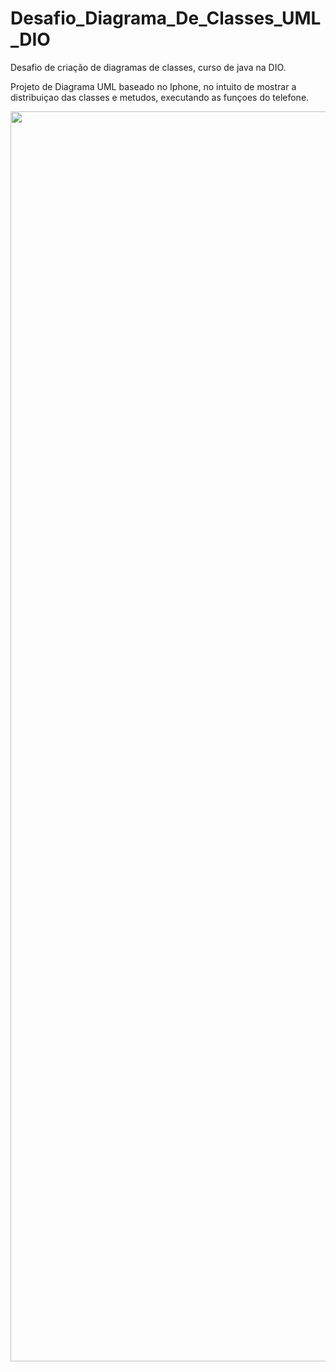 # Desafio_Diagrama_De_Classes_UML_DIO
Desafio de criação de diagramas de classes, curso de java na DIO.

Projeto de Diagrama UML baseado no Iphone, no intuito de mostrar a distribuiçao das classes e metudos, executando as funçoes do telefone.
<p float="center">

 <img src="https://lucid.app/publicSegments/view/64d2ccc9-a780-4793-b22c-d788d76b7bef/image.png" width="2000" />

</p>
